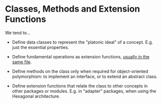 # Classes, Methods and Extension Functions

We tend to...

* Define data classes to represent the "platonic ideal" of a concept.  E.g. just the essential properties.

* Define fundamental operations as extension functions, [usually in the same file](../organising-code/README.md).

* Define methods on the class only when required for object-oriented polymorphism: to implement an interface, or to extend an abstract class.

* Define extension functions that relate the class to other concepts in other packages or modules.  E.g. in "adapter" packages, when using the Hexagonal architecture.
